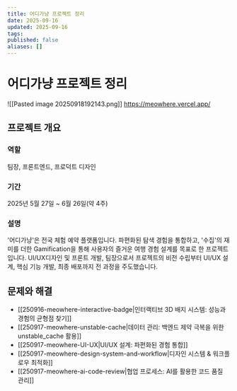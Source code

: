 ```yaml
---
title: 어디가냥 프로젝트 정리
date: 2025-09-16
updated: 2025-09-16
tags:
published: false
aliases: []
---
```

# 어디가냥 프로젝트 정리
![[Pasted image 20250918192143.png]]
https://meowhere.vercel.app/

## 프로젝트 개요
### 역할
팀장, 프론트엔드, 프로덕트 디자인

### 기간
2025년 5월 27일 ~ 6월 26일(약 4주)

### 설명
'어디가냥'은 전국 체험 예약 플랫폼입니다.
파편화된 탐색 경험을 통합하고, '수집'의 재미를 더한 Gamification을 통해 사용자의 즐거운 여행 경험 설계를 목표로 한 프로젝트입니다.
UI/UX디자인 및 프론트 개발, 팀장으로서 프로젝트의 비전 수립부터 UI/UX 설계, 핵심 기능 개발, 최종 배포까지 전 과정을 주도했습니다.

## 문제와 해결
- [[250916-meowhere-interactive-badge|인터랙티브 3D 배지 시스템: 성능과 경험의 균형점 찾기]]
- [[250917-meowhere-unstable-cache|데이터 관리: 백엔드 제약 극복을 위한 unstable_cache 활용]]
- [[250917-meowhere-UI-UX|UI/UX 설계: 파편화된 경험 통합]]
- [[250917-meowhere-design-system-and-workflow|디자인 시스템 & 워크플로우 최적화]]
- [[250917-meowhere-ai-code-review|협업 프로세스: AI를 활용한 코드 품질 관리]]